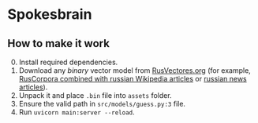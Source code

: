 # Spokesbrain

## How to make it work

0. Install required dependencies.
1. Download any _binary_ vector model from [RusVectores.org](https://rusvectores.org/ru/models/) (for example, [RusCorpora combined with russian Wikipedia articles](http://vectors.nlpl.eu/repository/20/220.zip) or [russian news articles](http://vectors.nlpl.eu/repository/20/184.zip)). 
2. Unpack it and place `.bin` file into `assets` folder.
3. Ensure the valid path in `src/models/guess.py:3` file.
4. Run `uvicorn main:server --reload`.
